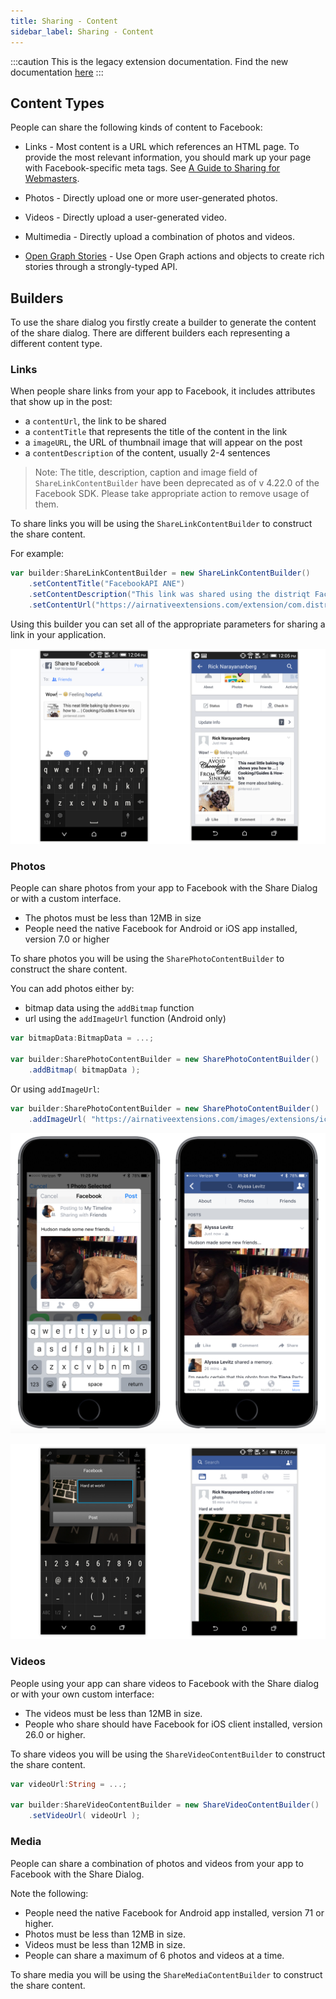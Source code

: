 ```yaml
---
title: Sharing - Content
sidebar_label: Sharing - Content
---
```


:::caution
This is the legacy extension documentation. Find the new documentation [here](../facebookapi/)
:::


## Content Types

People can share the following kinds of content to Facebook:

- Links - Most content is a URL which references an HTML page. To provide the most relevant information, you should mark up your page with Facebook-specific meta tags. See [A Guide to Sharing for Webmasters](https://developers.facebook.com/docs/sharing/webmasters).

- Photos - Directly upload one or more user-generated photos.

- Videos - Directly upload a user-generated video.

- Multimedia - Directly upload a combination of photos and videos.

- [Open Graph Stories](https://developers.facebook.com/docs/sharing/opengraph) - Use Open Graph actions and objects to create rich stories through a strongly-typed API.



## Builders 

To use the share dialog you firstly create a builder to generate the content of 
the share dialog. There are different builders each representing a different 
content type.



### Links 

When people share links from your app to Facebook, it includes attributes that show up in the post:

- a `contentUrl`, the link to be shared
- a `contentTitle` that represents the title of the content in the link
- a `imageURL`, the URL of thumbnail image that will appear on the post
- a `contentDescription` of the content, usually 2-4 sentences

>
> Note: The title, description, caption and image field of `ShareLinkContentBuilder` have been deprecated
> as of v 4.22.0 of the Facebook SDK. Please take appropriate action to remove usage of them.
>


To share links you will be using the `ShareLinkContentBuilder` to construct
the share content.

For example:

```actionscript
var builder:ShareLinkContentBuilder = new ShareLinkContentBuilder()
	.setContentTitle("FacebookAPI ANE")
	.setContentDescription("This link was shared using the distriqt FacebookAPI ANE" )
	.setContentUrl("https://airnativeextensions.com/extension/com.distriqt.FacebookAPI");
```

Using this builder you can set all of the appropriate parameters for sharing 
a link in your application.

![](images/sharedialog_link_android.png)


### Photos

People can share photos from your app to Facebook with the Share Dialog or with a custom interface.

- The photos must be less than 12MB in size
- People need the native Facebook for Android or iOS app installed, version 7.0 or higher

To share photos you will be using the `SharePhotoContentBuilder` to construct the
share content.

You can add photos either by:

- bitmap data using the `addBitmap` function
- url using the `addImageUrl` function (Android only)


```actionscript
var bitmapData:BitmapData = ...;

var builder:SharePhotoContentBuilder = new SharePhotoContentBuilder()
	.addBitmap( bitmapData );
```

Or using `addImageUrl`:

```actionscript
var builder:SharePhotoContentBuilder = new SharePhotoContentBuilder()
	.addImageUrl( "https://airnativeextensions.com/images/extensions/icons/ane-facebookapi-icon.png" );
```

![](images/sharedialog_image_ios.png)

![](images/sharedialog_image_android.jpg)


### Videos

People using your app can share videos to Facebook with the Share dialog or with your own custom interface:

- The videos must be less than 12MB in size.
- People who share should have Facebook for iOS client installed, version 26.0 or higher.

To share videos you will be using the `ShareVideoContentBuilder` to construct the
share content.

```actionscript
var videoUrl:String = ...;

var builder:ShareVideoContentBuilder = new ShareVideoContentBuilder()
	.setVideoUrl( videoUrl );
```




### Media

People can share a combination of photos and videos from your app to Facebook with the Share Dialog. 

Note the following:

- People need the native Facebook for Android app installed, version 71 or higher.
- Photos must be less than 12MB in size.
- Videos must be less than 12MB in size.
- People can share a maximum of 6 photos and videos at a time.

To share media you will be using the `ShareMediaContentBuilder` to construct the
share content.

